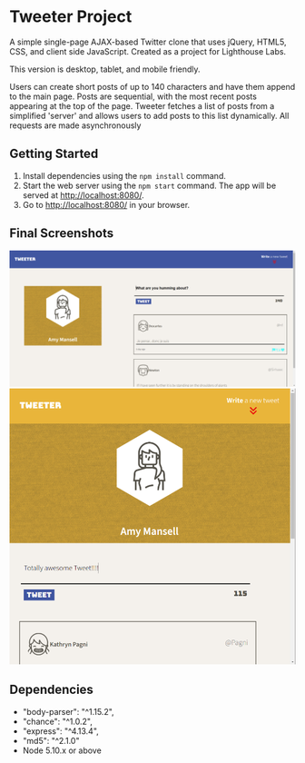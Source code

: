# Tweeter Project

A simple single-page AJAX-based Twitter clone that uses jQuery, HTML5, CSS, and client side JavaScript. Created as a project for Lighthouse Labs.

This version is desktop, tablet, and mobile friendly.

Users can create short posts of up to 140 characters and have them append to the main page. Posts are sequential, with the most recent posts appearing at the top of the page. Tweeter fetches a list of posts from a simplified 'server' and allows users to add posts to this list dynamically. All requests are made asynchronously

## Getting Started

1. Install dependencies using the `npm install` command.
2. Start the web server using the `npm start` command. The app will be served at <http://localhost:8080/>.
3. Go to <http://localhost:8080/> in your browser.

## Final Screenshots

!["screenshot of Desktop view"](https://github.com/pheyboer/tweeter/blob/master/docs/Desktop.png?raw=true)
!["Screenshot of Mobile view"](https://github.com/pheyboer/tweeter/blob/master/docs/Mobile.png?raw=true)

## Dependencies

- "body-parser": "^1.15.2",
- "chance": "^1.0.2",
- "express": "^4.13.4",
- "md5": "^2.1.0"
- Node 5.10.x or above
